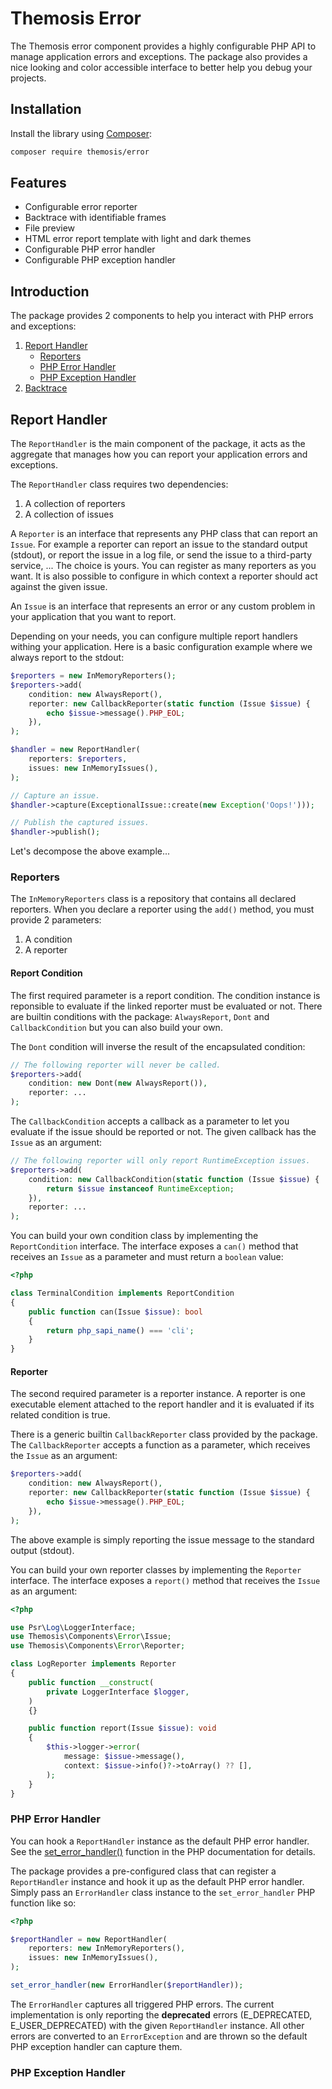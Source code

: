 <!--
SPDX-FileCopyrightText: 2024 Julien Lambé <julien@themosis.com>

SPDX-License-Identifier: GPL-3.0-or-later
-->

Themosis Error
==============

The Themosis error component provides a highly configurable PHP API to manage application errors and exceptions.
The package also provides a nice looking and color accessible interface to better help you debug your projects.

Installation
------------

Install the library using [Composer](https://getcomposer.org/):

```bash
composer require themosis/error
```

Features
--------

- Configurable error reporter
- Backtrace with identifiable frames
- File preview
- HTML error report template with light and dark themes
- Configurable PHP error handler
- Configurable PHP exception handler

Introduction
------------

The package provides 2 components to help you interact with PHP errors and exceptions:

1. [Report Handler](#report-handler)
    - [Reporters](#reporters)
    - [PHP Error Handler](#php-error-handler)
    - [PHP Exception Handler](#php-exception-handler)
2. [Backtrace](#backtrace)

Report Handler
--------------

The `ReportHandler` is the main component of the package, it acts as the aggregate that manages how you can report your application errors and exceptions.

The `ReportHandler` class requires two dependencies:

1. A collection of reporters
2. A collection of issues

A `Reporter` is an interface that represents any PHP class that can report an `Issue`. For example a reporter can report an issue to the standard output (stdout), or report the issue in a log file, or send the issue to a third-party service, ... The choice is yours. You can register as many reporters as you want. It is also possible to configure in which context a reporter should act against the given issue.

An `Issue` is an interface that represents an error or any custom problem in your application that you want to report.

Depending on your needs, you can configure multiple report handlers withing your application. Here is a basic configuration example where we always report to the stdout:

```php
$reporters = new InMemoryReporters();
$reporters->add(
    condition: new AlwaysReport(),
    reporter: new CallbackReporter(static function (Issue $issue) {
        echo $issue->message().PHP_EOL;
    }),
);

$handler = new ReportHandler(
    reporters: $reporters,
    issues: new InMemoryIssues(),
);

// Capture an issue.
$handler->capture(ExceptionalIssue::create(new Exception('Oops!')));

// Publish the captured issues.
$handler->publish();
```

Let's decompose the above example...

### Reporters

The `InMemoryReporters` class is a repository that contains all declared reporters. When you declare a reporter using the `add()` method, you must provide 2 parameters:

1. A condition
2. A reporter

#### Report Condition

The first required parameter is a report condition. The condition instance is reponsible to evaluate if the linked reporter must be evaluated or not. There are builtin conditions with the package: `AlwaysReport`, `Dont` and `CallbackCondition` but you can also build your own.

The `Dont` condition will inverse the result of the encapsulated condition:

```php
// The following reporter will never be called.
$reporters->add(
    condition: new Dont(new AlwaysReport()),
    reporter: ...
);
```

The `CallbackCondition` accepts a callback as a parameter to let you evaluate if the issue should be reported or not. The given callback has the `Issue` as an argument:

```php
// The following reporter will only report RuntimeException issues.
$reporters->add(
    condition: new CallbackCondition(static function (Issue $issue) {
        return $issue instanceof RuntimeException;
    }),
    reporter: ...
);
```

You can build your own condition class by implementing the `ReportCondition` interface. The interface exposes a `can()` method that receives an `Issue` as a parameter and must return a `boolean` value:

```php
<?php

class TerminalCondition implements ReportCondition
{
    public function can(Issue $issue): bool
    {
        return php_sapi_name() === 'cli';
    }
}
```

#### Reporter

The second required parameter is a reporter instance. A reporter is one executable element attached to the report handler and it is evaluated if its related condition is true.

There is a generic builtin `CallbackReporter` class provided by the package. The `CallbackReporter` accepts a function as a parameter, which receives the `Issue` as an argument:

```php
$reporters->add(
    condition: new AlwaysReport(),
    reporter: new CallbackReporter(static function (Issue $issue) {
        echo $issue->message().PHP_EOL;
    }),
);
```

The above example is simply reporting the issue message to the standard output (stdout).

You can build your own reporter classes by implementing the `Reporter` interface. The interface exposes a `report()` method that receives the `Issue` as an argument:

```php
<?php

use Psr\Log\LoggerInterface;
use Themosis\Components\Error\Issue;
use Themosis\Components\Error\Reporter;

class LogReporter implements Reporter
{
    public function __construct(
        private LoggerInterface $logger,
    )
    {}

    public function report(Issue $issue): void
    {
        $this->logger->error(
            message: $issue->message(),
            context: $issue->info()?->toArray() ?? [],
        );
    }
}
```

### PHP Error Handler

You can hook a `ReportHandler` instance as the default PHP error handler. See the [set_error_handler()](https://www.php.net/manual/en/function.set-error-handler.php) function in the PHP documentation for details.

The package provides a pre-configured class that can register a `ReportHandler` instance and hook it up as the default PHP error handler. Simply pass an `ErrorHandler` class instance to the `set_error_handler` PHP function like so:

```php
<?php

$reportHandler = new ReportHandler(
    reporters: new InMemoryReporters(),
    issues: new InMemoryIssues(),
);

set_error_handler(new ErrorHandler($reportHandler));
```

The `ErrorHandler` captures all triggered PHP errors. The current implementation is only reporting the **deprecated** errors (E_DEPRECATED, E_USER_DEPRECATED) with the given `ReportHandler` instance. All other errors are converted to an `ErrorException` and are thrown so the default PHP exception handler can capture them.

### PHP Exception Handler


